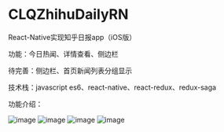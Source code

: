 # CLQZhihuDailyRN
React-Native实现知乎日报app（iOS版）

功能：今日热闻、详情查看、侧边栏

待完善：侧边栏、首页新闻列表分组显示

技术栈：javascript es6、react-native、react-redux、redux-saga


功能介绍： 


![image](https://github.com/chy305chy/CLQZhihuDailyRN/blob/master/snapshots/1.png)
![image](https://github.com/chy305chy/CLQZhihuDailyRN/blob/master/snapshots/2.png)
![image](https://github.com/chy305chy/CLQZhihuDailyRN/blob/master/snapshots/3.png)
![image](https://github.com/chy305chy/CLQZhihuDailyRN/blob/master/snapshots/4.png)
